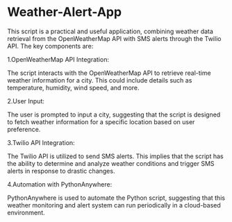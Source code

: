 # Weather-Alert-App
This script is a practical and useful application, combining weather data retrieval from the OpenWeatherMap API with SMS alerts through the Twilio API. The key components are:

1.OpenWeatherMap API Integration:

The script interacts with the OpenWeatherMap API to retrieve real-time weather information for a city. This could include details such as temperature, humidity, wind speed, and more.

2.User Input:

The user is prompted to input a city, suggesting that the script is designed to fetch weather information for a specific location based on user preference.

3.Twilio API Integration:

The Twilio API is utilized to send SMS alerts. This implies that the script has the ability to determine and analyze weather conditions and trigger SMS alerts in response to drastic changes.

4.Automation with PythonAnywhere:

PythonAnywhere is used to automate the Python script, suggesting that this weather monitoring and alert system can run periodically in a cloud-based environment.
